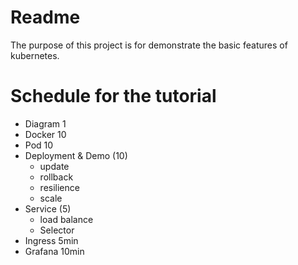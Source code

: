 # Readme
The purpose of this project is for demonstrate the basic features of kubernetes.

# Schedule for the tutorial
- Diagram 1
- Docker 10
- Pod 10
- Deployment & Demo (10)
    - update
    - rollback
    - resilience
    - scale
- Service (5)
    - load balance
    - Selector
- Ingress 5min
- Grafana 10min


